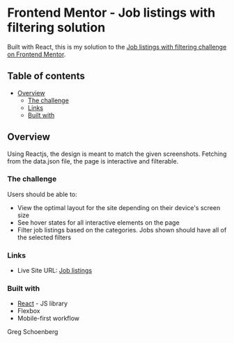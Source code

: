 # Frontend Mentor - Job listings with filtering solution

Built with React, this is my solution to the [Job listings with filtering challenge on Frontend Mentor](https://www.frontendmentor.io/challenges/job-listings-with-filtering-ivstIPCt). 

## Table of contents

- [Overview](#overview)
  - [The challenge](#the-challenge)
  - [Links](#links)
  - [Built with](#built-with)
 

## Overview
Using Reactjs, the design is meant to match the given screenshots. Fetching from the data.json file, the page is interactive and filterable.
### The challenge

Users should be able to:

- View the optimal layout for the site depending on their device's screen size
- See hover states for all interactive elements on the page
- Filter job listings based on the categories. Jobs shown should have all of the selected filters


### Links

- Live Site URL: [Job listings](https://jolly-liskov-d29c51.netlify.app/)


### Built with

- [React](https://reactjs.org/) - JS library
- Flexbox
- Mobile-first workflow

Greg Schoenberg
